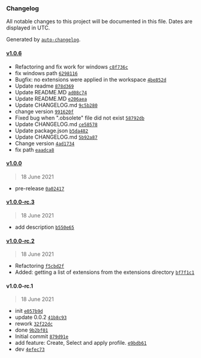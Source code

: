 ### Changelog

All notable changes to this project will be documented in this file. Dates are displayed in UTC.

Generated by [`auto-changelog`](https://github.com/CookPete/auto-changelog).

#### [v1.0.6](https://github.com/evald24/vscode-extensions-profiles/compare/v1.0.0...v1.0.6)

- Refactoring and fix work for windows [`c8f736c`](https://github.com/evald24/vscode-extensions-profiles/commit/c8f736ce223a729b5af7f50de5e33ae722af20f9)
- fix windows path [`6298116`](https://github.com/evald24/vscode-extensions-profiles/commit/629811616dec756dddc56e292c29999ec2ed9989)
- Bugfix: no extensions were applied in the workspace [`4be852d`](https://github.com/evald24/vscode-extensions-profiles/commit/4be852d8fee0082da46855ff8e64de1febf91b2d)
- Update readme [`878d369`](https://github.com/evald24/vscode-extensions-profiles/commit/878d3692f6c14d2b388ae488f12481014e628aaf)
- Update README.MD [`ad08c74`](https://github.com/evald24/vscode-extensions-profiles/commit/ad08c7490e4acafd2df07de53444d7bf5fb4b1fe)
- Update README.MD [`e206aea`](https://github.com/evald24/vscode-extensions-profiles/commit/e206aea2f9a997031b69a49a12a7708f83ecbe5f)
- Update CHANGELOG.md [`9c5b280`](https://github.com/evald24/vscode-extensions-profiles/commit/9c5b280c341a2ca0ae8a4f6daac7f08cd2eaab6f)
- change version [`991620f`](https://github.com/evald24/vscode-extensions-profiles/commit/991620fa0782f0aeb7729dc5a892adeb1caea4ab)
- Fixed bug when ".obsolete" file did not exist [`58792db`](https://github.com/evald24/vscode-extensions-profiles/commit/58792dbce4f5c8d27dbd6704653bb03c63d30b45)
- Update CHANGELOG.md [`ce58578`](https://github.com/evald24/vscode-extensions-profiles/commit/ce585787d3ee4f630638b2923f2fa5e6d6758c29)
- Update package.json [`b5da482`](https://github.com/evald24/vscode-extensions-profiles/commit/b5da482b9425cc3462ddb3cd2e1441e42d5f174f)
- Update CHANGELOG.md [`5b92a87`](https://github.com/evald24/vscode-extensions-profiles/commit/5b92a87cce8bb73234958ff33460050b76837da5)
- Change version [`4ad1734`](https://github.com/evald24/vscode-extensions-profiles/commit/4ad17343c69d2c56b0e2f81e31fe0040e626d5fc)
- fix path [`eaadca8`](https://github.com/evald24/vscode-extensions-profiles/commit/eaadca81f52b32972f23ed16c621be225612a7a6)

#### [v1.0.0](https://github.com/evald24/vscode-extensions-profiles/compare/v1.0.0-rc.3...v1.0.0)

> 18 June 2021

- pre-release [`0a02417`](https://github.com/evald24/vscode-extensions-profiles/commit/0a02417eaac078e9f5ace50c07d9c9fe743c0c40)

#### [v1.0.0-rc.3](https://github.com/evald24/vscode-extensions-profiles/compare/v1.0.0-rc.2...v1.0.0-rc.3)

> 18 June 2021

- add description [`b550e65`](https://github.com/evald24/vscode-extensions-profiles/commit/b550e65c12144348eef89d750963054c892a9926)

#### [v1.0.0-rc.2](https://github.com/evald24/vscode-extensions-profiles/compare/v1.0.0-rc.1...v1.0.0-rc.2)

> 18 June 2021

- Refactoring [`f5cbd2f`](https://github.com/evald24/vscode-extensions-profiles/commit/f5cbd2f2aceefafe08918565a547445a38d41565)
- Added: getting a list of extensions from the extensions directory [`bf7f1c1`](https://github.com/evald24/vscode-extensions-profiles/commit/bf7f1c1e7b15f00a1d983eae05e462df90f96c79)

#### v1.0.0-rc.1

> 18 June 2021

- init [`e057b9d`](https://github.com/evald24/vscode-extensions-profiles/commit/e057b9d304c271b3dfd0b0ce522c72aec1b18d13)
- update 0.0.2 [`41b8c93`](https://github.com/evald24/vscode-extensions-profiles/commit/41b8c93fe83c99c7090083de6e5bfc85b6893e65)
- rework [`32f22dc`](https://github.com/evald24/vscode-extensions-profiles/commit/32f22dcf0cba9b0ba50c1c194e6c2ec336e0696e)
- done [`9b2bf01`](https://github.com/evald24/vscode-extensions-profiles/commit/9b2bf01f0b680162eb4249eda8801fecaf8fff34)
- Initial commit [`879d91e`](https://github.com/evald24/vscode-extensions-profiles/commit/879d91e260d925e96a91880a6d49befc67910222)
- add feature: Create, Select and apply profile. [`e9bdb61`](https://github.com/evald24/vscode-extensions-profiles/commit/e9bdb616f5c584aba094bf117696fa751c232d95)
- dev [`4efec73`](https://github.com/evald24/vscode-extensions-profiles/commit/4efec73abe4e1b252d319d6c24f2573f23f45bf5)
